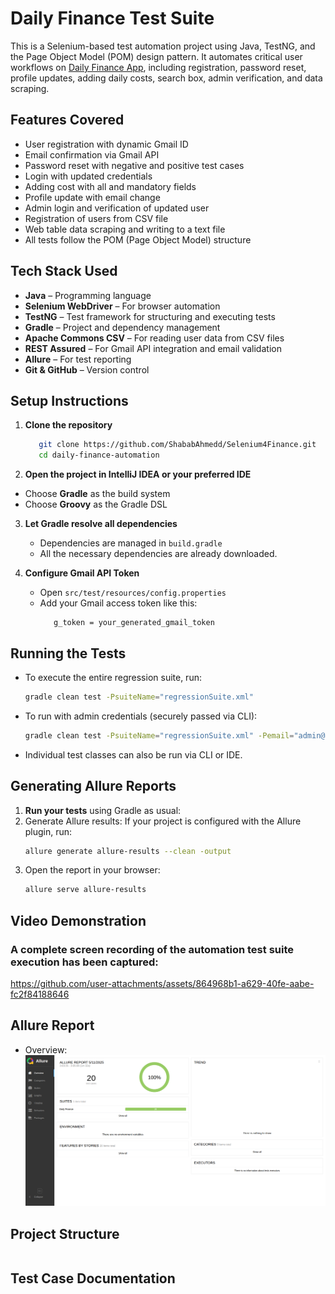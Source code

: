 # Daily Finance Test Suite
This is a Selenium-based test automation project using Java, TestNG, and the Page Object Model (POM) design pattern. It automates critical user workflows on [Daily Finance App](https://dailyfinance.roadtocareer.net/), including registration, password reset, profile updates, adding daily costs, search box, admin verification, and data scraping.


##  Features Covered

-  User registration with dynamic Gmail ID
-  Email confirmation via Gmail API
-  Password reset with negative and positive test cases
-  Login with updated credentials
-  Adding cost with all and mandatory fields
-  Profile update with email change
-  Admin login and verification of updated user
-  Registration of users from CSV file
-  Web table data scraping and writing to a text file
-  All tests follow the POM (Page Object Model) structure


##  Tech Stack Used

- **Java** – Programming language
- **Selenium WebDriver** – For browser automation
- **TestNG** – Test framework for structuring and executing tests
- **Gradle** – Project and dependency management
- **Apache Commons CSV** – For reading user data from CSV files
- **REST Assured** – For Gmail API integration and email validation
- **Allure** – For test reporting
- **Git & GitHub** – Version control


##  Setup Instructions

1. **Clone the repository**

   ```bash
      git clone https://github.com/ShababAhmedd/Selenium4Finance.git
      cd daily-finance-automation
   ```

 2. **Open the project in IntelliJ IDEA or your preferred IDE**

   - Choose **Gradle** as the build system
   - Choose **Groovy** as the Gradle DSL
  
3. **Let Gradle resolve all dependencies**
   - Dependencies are managed in `build.gradle`
   - All the necessary dependencies are already downloaded.

4. **Configure Gmail API Token**

   - Open `src/test/resources/config.properties`
   - Add your Gmail access token like this:
     ```base
        g_token = your_generated_gmail_token
     ```

##  Running the Tests
- To execute the entire regression suite, run:
   ```bash
   gradle clean test -PsuiteName="regressionSuite.xml"
   ```

- To run with admin credentials (securely passed via CLI):
   ```bash
   gradle clean test -PsuiteName="regressionSuite.xml" -Pemail="admin@test.com" -Ppassword="admin123"
   ```
- Individual test classes can also be run via CLI or IDE.


## Generating Allure Reports

1. **Run your tests** using Gradle as usual:
2. Generate Allure results:
   If your project is configured with the Allure plugin, run:
   ```bash
   allure generate allure-results --clean -output
   ```
3. Open the report in your browser:
   ```bash
   allure serve allure-results
   ```

## Video Demonstration
### A complete screen recording of the automation test suite execution has been captured:
https://github.com/user-attachments/assets/864968b1-a629-40fe-aabe-fc2f84188646

## Allure Report
- Overview:
  ![Allure Report Overview](screenshots/allure_overview.png)
  
##  Project Structure
```
```
## Test Case Documentation



